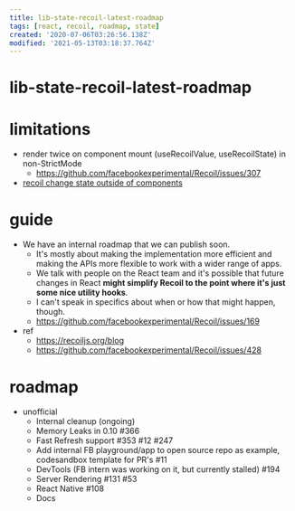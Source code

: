 ```yaml
---
title: lib-state-recoil-latest-roadmap
tags: [react, recoil, roadmap, state]
created: '2020-07-06T03:26:56.138Z'
modified: '2021-05-13T03:18:37.764Z'
---
```


# lib-state-recoil-latest-roadmap

# limitations

- render twice on component mount (useRecoilValue, useRecoilState) in non-StrictMode
  - https://github.com/facebookexperimental/Recoil/issues/307
- [recoil change state outside of components](https://github.com/facebookexperimental/Recoil/issues/410)

# guide

- We have an internal roadmap that we can publish soon. 
  - It's mostly about making the implementation more efficient and making the APIs more flexible to work with a wider range of apps.
  - We talk with people on the React team and it's possible that future changes in React **might simplify Recoil to the point where it's just some nice utility hooks**. 
  - I can't speak in specifics about when or how that might happen, though.
  - https://github.com/facebookexperimental/Recoil/issues/169
- ref  
  - https://recoiljs.org/blog
  - https://github.com/facebookexperimental/Recoil/issues/428

# roadmap

- unofficial
  - Internal cleanup (ongoing)
  - Memory Leaks in 0.10 #366
  - Fast Refresh support #353 #12 #247
  - Add internal FB playground/app to open source repo as example, codesandbox template for PR's #11
  - DevTools (FB intern was working on it, but currently stalled) #194
  - Server Rendering #131 #53
  - React Native #108
  - Docs
